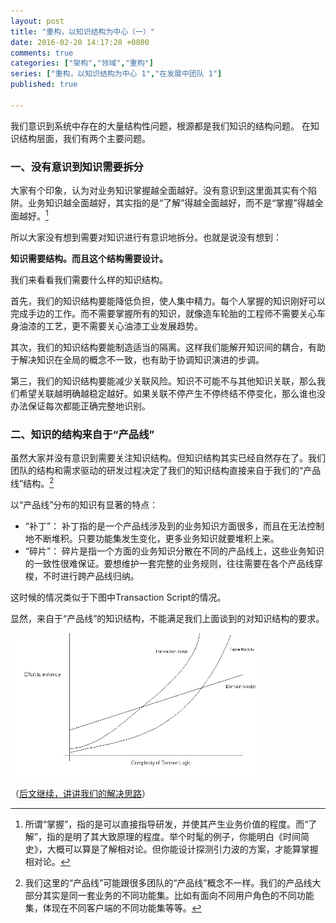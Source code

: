 ```yaml
---
layout: post
title: "重构，以知识结构为中心（一）"
date: 2016-02-20 14:17:28 +0800
comments: true
categories: ["架构","领域","重构"]
series: ["重构，以知识结构为中心 1","在发展中团队 1"]
published: true

---
```

我们意识到系统中存在的大量结构性问题，根源都是我们知识的结构问题。
在知识结构层面，我们有两个主要问题。

<!--more-->




### 一、没有意识到知识需要拆分

大家有个印象，认为对业务知识掌握越全面越好。没有意识到这里面其实有个陷阱。业务知识越全面越好，其实指的是“了解”得越全面越好，而不是“掌握”得越全面越好。[^1]

[^1]: 所谓“掌握”，指的是可以直接指导研发，并使其产生业务价值的程度。而“了解”，指的是明了其大致原理的程度。举个时髦的例子，你能明白《时间简史》，大概可以算是了解相对论。但你能设计探测引力波的方案，才能算掌握相对论。

所以大家没有想到需要对知识进行有意识地拆分。也就是说没有想到：

**知识需要结构。而且这个结构需要设计。**

我们来看看我们需要什么样的知识结构。

首先，我们的知识结构要能降低负担，使人集中精力。每个人掌握的知识刚好可以完成手边的工作。而不需要掌握所有的知识，就像造车轮胎的工程师不需要关心车身油漆的工艺，更不需要关心油漆工业发展趋势。

其次，我们的知识结构要能制造适当的隔离。这样我们能解开知识间的耦合，有助于解决知识在全局的概念不一致，也有助于协调知识演进的步调。

第三，我们的知识结构要能减少关联风险。知识不可能不与其他知识关联，那么我们希望关联越明确越稳定越好。如果关联不停产生不停终结不停变化，那么谁也没办法保证每次都能正确完整地识别。

### 二、知识的结构来自于“产品线”

虽然大家并没有意识到需要关注知识结构。但知识结构其实已经自然存在了。我们团队的结构和需求驱动的研发过程决定了我们的知识结构直接来自于我们的“产品线”结构。[^2]

[^2]: 我们这里的“产品线”可能跟很多团队的“产品线”概念不一样。我们的产品线大部分其实是同一套业务的不同功能集。比如有面向不同用户角色的不同功能集，体现在不同客户端的不同功能集等等。

以“产品线”分布的知识有显著的特点：

* “补丁”： 补丁指的是一个产品线涉及到的业务知识方面很多，而且在无法控制地不断堆积。只要功能集发生变化，更多业务知识就要堆积上来。
* “碎片”： 碎片是指一个方面的业务知识分散在不同的产品线上，这些业务知识的一致性很难保证。要想维护一套完整的业务规则，往往需要在各个产品线穿梭，不时进行跨产品线归纳。

这时候的情况类似于下图中Transaction Script的情况。

显然，来自于“产品线”的知识结构，不能满足我们上面谈到的对知识结构的要求。


<img  src="/images/domain/domain.gif" width="80%"/>



（[后文继续，讲讲我们的解决思路](/blog/2016/04/02/dev-dc2/)）









